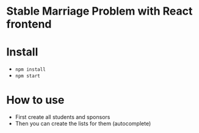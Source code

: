 # Stable Marriage Problem with React frontend

# Install
- `npm install`
- `npm start`

# How to use
- First create all students and sponsors
- Then you can create the lists for them (autocomplete)
